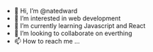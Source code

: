 - 👋 Hi, I’m @natedward
- 👀 I’m interested in web development
- 🌱 I’m currently learning Javascript and React
- 💞️ I’m looking to collaborate on everthing
- 📫 How to reach me ...

<!---
natedward/natedward is a ✨ special ✨ repository because its `README.md` (this file) appears on your GitHub profile.
You can click the Preview link to take a look at your changes.
--->
